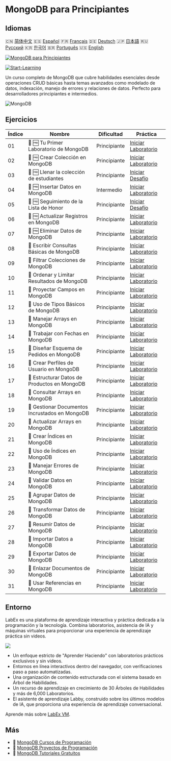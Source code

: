 # MongoDB para Principiantes

## Idiomas

🇨🇳 [简体中文](README_zh.md) 🇪🇸 [Español](README_es.md) 🇫🇷 [Français](README_fr.md) 🇩🇪 [Deutsch](README_de.md) 🇯🇵 [日本語](README_ja.md) 🇷🇺 [Русский](README_ru.md) 🇰🇷 [한국어](README_ko.md) 🇧🇷 [Português](README_pt.md) 🇺🇸 [English](README.md) 

[![MongoDB para Principiantes](https://cover-creator.labex.io/mongodb-for-beginners.png?lang=es)](https://labex.io/es/courses/mongodb-for-beginners)

[![Start-Learning](https://img.shields.io/badge/Start-Learning-whitesmoke?style=for-the-badge)](https://labex.io/es/courses/mongodb-for-beginners)

Un curso completo de MongoDB que cubre habilidades esenciales desde operaciones CRUD básicas hasta temas avanzados como modelado de datos, indexación, manejo de errores y relaciones de datos. Perfecto para desarrolladores principiantes e intermedios.

![MongoDB](https://img.shields.io/badge/MongoDB-whitesmoke?style=for-the-badge&logo=mongodb)


## Ejercicios

|   Índice | Nombre                                          | Dificultad   | Práctica                                                                                                                      |
|----------|-------------------------------------------------|--------------|-------------------------------------------------------------------------------------------------------------------------------|
|       01 | 📖 🆓 Tu Primer Laboratorio de MongoDB          | Principiante | <a target='_blank' href='https://labex.io/es/tutorials/mongodb-your-first-mongodb-lab-420660'>Iniciar Laboratorio</a>         |
|       02 | 📖 🆓 Crear Colección en MongoDB                | Principiante | <a target='_blank' href='https://labex.io/es/tutorials/mongodb-create-mongodb-collection-420695'>Iniciar Laboratorio</a>      |
|       03 | 🎯 🆓 Llenar la colección de estudiantes        | Principiante | <a target='_blank' href='https://labex.io/es/tutorials/mongodb-populate-the-students-collection-425481'>Iniciar Desafío</a>   |
|       04 | 📖 🆓 Insertar Datos en MongoDB                 | Intermedio   | <a target='_blank' href='https://labex.io/es/tutorials/mongodb-insert-data-in-mongodb-420696'>Iniciar Laboratorio</a>         |
|       05 | 🎯 🆓 Seguimiento de la Lista de Honor          | Principiante | <a target='_blank' href='https://labex.io/es/tutorials/mongodb-honor-roll-tracker-425476'>Iniciar Desafío</a>                 |
|       06 | 📖 🆓 Actualizar Registros en MongoDB           | Principiante | <a target='_blank' href='https://labex.io/es/tutorials/mongodb-update-mongodb-records-420823'>Iniciar Laboratorio</a>         |
|       07 | 📖 🆓 Eliminar Datos de MongoDB                 | Principiante | <a target='_blank' href='https://labex.io/es/tutorials/mongodb-delete-mongodb-data-420822'>Iniciar Laboratorio</a>            |
|       08 | 📖  Escribir Consultas Básicas de MongoDB       | Principiante | <a target='_blank' href='https://labex.io/es/tutorials/mongodb-write-basic-mongodb-queries-420824'>Iniciar Laboratorio</a>    |
|       09 | 📖  Filtrar Colecciones de MongoDB              | Principiante | <a target='_blank' href='https://labex.io/es/tutorials/mongodb-filter-mongodb-collections-421806'>Iniciar Laboratorio</a>     |
|       10 | 📖  Ordenar y Limitar Resultados de MongoDB     | Principiante | <a target='_blank' href='https://labex.io/es/tutorials/mongodb-sort-and-limit-mongodb-results-421807'>Iniciar Laboratorio</a> |
|       11 | 📖  Proyectar Campos en MongoDB                 | Principiante | <a target='_blank' href='https://labex.io/es/tutorials/mongodb-project-mongodb-fields-422089'>Iniciar Laboratorio</a>         |
|       12 | 📖  Uso de Tipos Básicos de MongoDB             | Principiante | <a target='_blank' href='https://labex.io/es/tutorials/mongodb-use-mongodb-basic-types-422097'>Iniciar Laboratorio</a>        |
|       13 | 📖  Manejar Arrays en MongoDB                   | Principiante | <a target='_blank' href='https://labex.io/es/tutorials/mongodb-handle-mongodb-arrays-422084'>Iniciar Laboratorio</a>          |
|       14 | 📖  Trabajar con Fechas en MongoDB              | Principiante | <a target='_blank' href='https://labex.io/es/tutorials/mongodb-work-with-mongodb-dates-422101'>Iniciar Laboratorio</a>        |
|       15 | 📖  Diseñar Esquema de Pedidos en MongoDB       | Principiante | <a target='_blank' href='https://labex.io/es/tutorials/mongodb-design-mongodb-order-schema-422080'>Iniciar Laboratorio</a>    |
|       16 | 📖  Crear Perfiles de Usuario en MongoDB        | Principiante | <a target='_blank' href='https://labex.io/es/tutorials/mongodb-build-mongodb-user-profiles-422077'>Iniciar Laboratorio</a>    |
|       17 | 📖  Estructurar Datos de Productos en MongoDB   | Principiante | <a target='_blank' href='https://labex.io/es/tutorials/mongodb-structure-mongodb-product-data-422092'>Iniciar Laboratorio</a> |
|       18 | 📖  Consultar Arrays en MongoDB                 | Principiante | <a target='_blank' href='https://labex.io/es/tutorials/mongodb-query-mongodb-arrays-422090'>Iniciar Laboratorio</a>           |
|       19 | 📖  Gestionar Documentos Incrustados en MongoDB | Principiante | <a target='_blank' href='https://labex.io/es/tutorials/mongodb-manage-mongodb-embedded-docs-422088'>Iniciar Laboratorio</a>   |
|       20 | 📖  Actualizar Arrays en MongoDB                | Principiante | <a target='_blank' href='https://labex.io/es/tutorials/mongodb-update-mongodb-arrays-422095'>Iniciar Laboratorio</a>          |
|       21 | 📖  Crear Índices en MongoDB                    | Principiante | <a target='_blank' href='https://labex.io/es/tutorials/mongodb-create-mongodb-indexes-422078'>Iniciar Laboratorio</a>         |
|       22 | 📖  Uso de Índices en MongoDB                   | Principiante | <a target='_blank' href='https://labex.io/es/tutorials/mongodb-use-mongodb-indexes-422098'>Iniciar Laboratorio</a>            |
|       23 | 📖  Manejar Errores de MongoDB                  | Principiante | <a target='_blank' href='https://labex.io/es/tutorials/mongodb-handle-mongodb-errors-422085'>Iniciar Laboratorio</a>          |
|       24 | 📖  Validar Datos en MongoDB                    | Principiante | <a target='_blank' href='https://labex.io/es/tutorials/mongodb-validate-mongodb-data-422100'>Iniciar Laboratorio</a>          |
|       25 | 📖  Agrupar Datos de MongoDB                    | Principiante | <a target='_blank' href='https://labex.io/es/tutorials/mongodb-group-mongodb-data-422083'>Iniciar Laboratorio</a>             |
|       26 | 📖  Transformar Datos de MongoDB                | Principiante | <a target='_blank' href='https://labex.io/es/tutorials/mongodb-transform-mongodb-data-422094'>Iniciar Laboratorio</a>         |
|       27 | 📖  Resumir Datos de MongoDB                    | Principiante | <a target='_blank' href='https://labex.io/es/tutorials/mongodb-summarize-mongodb-data-422093'>Iniciar Laboratorio</a>         |
|       28 | 📖  Importar Datos a MongoDB                    | Principiante | <a target='_blank' href='https://labex.io/es/tutorials/mongodb-import-mongodb-data-422086'>Iniciar Laboratorio</a>            |
|       29 | 📖  Exportar Datos de MongoDB                   | Principiante | <a target='_blank' href='https://labex.io/es/tutorials/mongodb-export-mongodb-data-422081'>Iniciar Laboratorio</a>            |
|       30 | 📖  Enlazar Documentos de MongoDB               | Principiante | <a target='_blank' href='https://labex.io/es/tutorials/mongodb-link-mongodb-documents-422087'>Iniciar Laboratorio</a>         |
|       31 | 📖  Usar Referencias en MongoDB                 | Principiante | <a target='_blank' href='https://labex.io/es/tutorials/mongodb-use-mongodb-references-422099'>Iniciar Laboratorio</a>         |

## Entorno

LabEx es una plataforma de aprendizaje interactiva y práctica dedicada a la programación y la tecnología. Combina laboratorios, asistencia de IA y máquinas virtuales para proporcionar una experiencia de aprendizaje práctica sin videos.

![](https://tutorial-screenshot.getvm.io/images/vm-1725247253.png)

- Un enfoque estricto de "Aprender Haciendo" con laboratorios prácticos exclusivos y sin videos.
- Entornos en línea interactivos dentro del navegador, con verificaciones paso a paso automatizadas.
- Una organización de contenido estructurada con el sistema basado en Árbol de Habilidades.
- Un recurso de aprendizaje en crecimiento de 30 Árboles de Habilidades y más de 6,000 Laboratorios.
- El asistente de aprendizaje Labby, construido sobre los últimos modelos de IA, que proporciona una experiencia de aprendizaje conversacional.

Aprende más sobre [LabEx VM](https://support.labex.io/using-labex/virtual-machine).

## Más

- 🔗 [MongoDB Cursos de Programación](https://github.com/labex-labs/awesome-programming-courses)
- 🔗 [MongoDB Proyectos de Programación](https://github.com/labex-labs/awesome-programming-projects)
- 🔗 [MongoDB Tutoriales Gratuitos](https://github.com/labex-labs/mongodb-free-tutorials)

